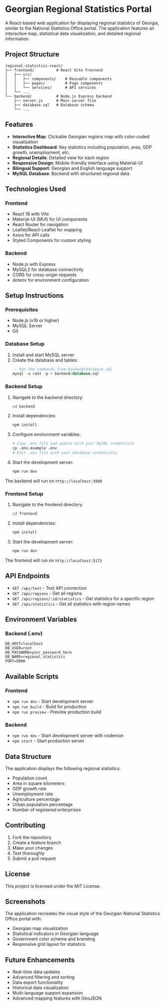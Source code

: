 # Georgian Regional Statistics Portal

A React-based web application for displaying regional statistics of Georgia, similar to the National Statistics Office portal. The application features an interactive map, statistical data visualization, and detailed regional information.

## Project Structure

```
regional-statistics-react/
├── frontend/          # React Vite frontend
│   ├── src/
│   │   ├── components/    # Reusable components
│   │   ├── pages/         # Page components
│   │   └── services/      # API services
│   └── ...
└── backend/           # Node.js Express backend
    ├── server.js      # Main server file
    ├── database.sql   # Database schema
    └── ...
```

## Features

- **Interactive Map**: Clickable Georgian regions map with color-coded visualization
- **Statistics Dashboard**: Key statistics including population, area, GDP growth, unemployment, etc.
- **Regional Details**: Detailed view for each region
- **Responsive Design**: Mobile-friendly interface using Material-UI
- **Bilingual Support**: Georgian and English language support
- **MySQL Database**: Backend with structured regional data

## Technologies Used

### Frontend
- React 18 with Vite
- Material-UI (MUI) for UI components
- React Router for navigation
- Leaflet/React-Leaflet for mapping
- Axios for API calls
- Styled Components for custom styling

### Backend
- Node.js with Express
- MySQL2 for database connectivity
- CORS for cross-origin requests
- dotenv for environment configuration

## Setup Instructions

### Prerequisites
- Node.js (v16 or higher)
- MySQL Server
- Git

### Database Setup

1. Install and start MySQL server
2. Create the database and tables:
   ```sql
   -- Run the commands from backend/database.sql
   mysql -u root -p < backend/database.sql
   ```

### Backend Setup

1. Navigate to the backend directory:
   ```bash
   cd backend
   ```

2. Install dependencies:
   ```bash
   npm install
   ```

3. Configure environment variables:
   ```bash
   # Copy .env file and update with your MySQL credentials
   cp .env.example .env
   # Edit .env file with your database credentials
   ```

4. Start the development server:
   ```bash
   npm run dev
   ```

The backend will run on `http://localhost:5000`

### Frontend Setup

1. Navigate to the frontend directory:
   ```bash
   cd frontend
   ```

2. Install dependencies:
   ```bash
   npm install
   ```

3. Start the development server:
   ```bash
   npm run dev
   ```

The frontend will run on `http://localhost:5173`

## API Endpoints

- `GET /api/test` - Test API connection
- `GET /api/regions` - Get all regions
- `GET /api/regions/:id/statistics` - Get statistics for a specific region
- `GET /api/statistics` - Get all statistics with region names

## Environment Variables

### Backend (.env)
```
DB_HOST=localhost
DB_USER=root
DB_PASSWORD=your_password_here
DB_NAME=regional_statistics
PORT=5000
```

## Available Scripts

### Frontend
- `npm run dev` - Start development server
- `npm run build` - Build for production
- `npm run preview` - Preview production build

### Backend
- `npm run dev` - Start development server with nodemon
- `npm start` - Start production server

## Data Structure

The application displays the following regional statistics:
- Population count
- Area in square kilometers
- GDP growth rate
- Unemployment rate
- Agriculture percentage
- Urban population percentage
- Number of registered enterprises

## Contributing

1. Fork the repository
2. Create a feature branch
3. Make your changes
4. Test thoroughly
5. Submit a pull request

## License

This project is licensed under the MIT License.

## Screenshots

The application recreates the visual style of the Georgian National Statistics Office portal with:
- Georgian map visualization
- Statistical indicators in Georgian language
- Government color scheme and branding
- Responsive grid layout for statistics

## Future Enhancements

- Real-time data updates
- Advanced filtering and sorting
- Data export functionality
- Historical data visualization
- Multi-language support expansion
- Advanced mapping features with GeoJSON
